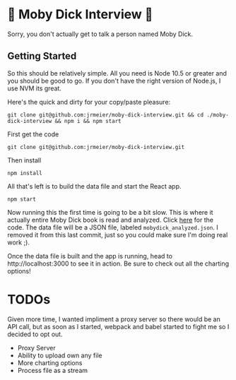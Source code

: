 # 🐋 Moby Dick Interview 🐋
Sorry, you don't actually get to talk a person named Moby Dick. 


## Getting Started
So this should be relatively simple. All you need is Node 10.5 or greater and you should be good to go. If you don't have the right version of Node.js, I use NVM its great.


Here's the quick and dirty for your copy/paste pleasure: 
```
git clone git@github.com:jrmeier/moby-dick-interview.git && cd ./moby-dick-interview && npm i && npm start
```

First get the code 

`git clone git@github.com:jrmeier/moby-dick-interview.git`

Then install

`npm install`

All that's left is to build the data file and start the React app.

`npm start`

Now running this the first time is going to be a bit slow. This is where it actually entire Moby Dick book is read and analyzed. Click [here](https://github.com/jrmeier/moby-dick-interview/blob/master/analyze.js) for the code. The data file will be a JSON file, labeled `mobydick_analyzed.json`. I removed it from this last commit, just so you could make sure I'm doing real work ;).

Once the data file is built and the app is running, head to http://localhost:3000 to see it in action. Be sure to check out all the charting options!


# TODOs
Given more time, I wanted impliment a proxy server so there would be an API call, but as soon as I started, webpack and babel started to fight me so I decided to opt out.

* Proxy Server
* Ability to upload own any file
* More charting options
* Process file as a stream